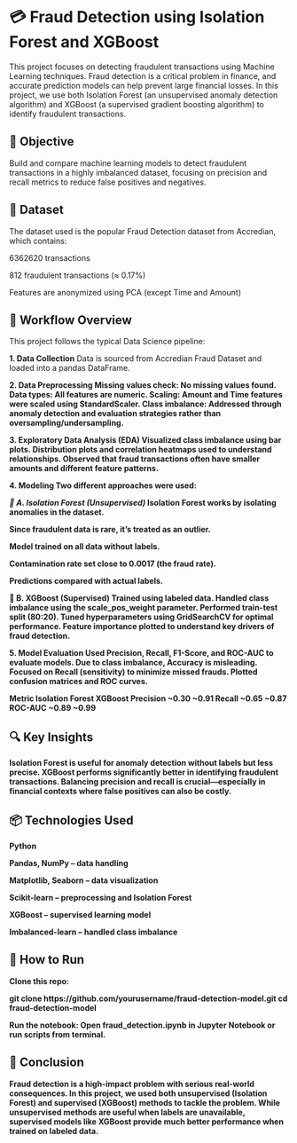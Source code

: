 # 💳 Fraud Detection using Isolation Forest and XGBoost
This project focuses on detecting fraudulent transactions using Machine Learning techniques. Fraud detection is a critical problem in finance, and accurate prediction models can help prevent large financial losses. In this project, we use both Isolation Forest (an unsupervised anomaly detection algorithm) and XGBoost (a supervised gradient boosting algorithm) to identify fraudulent transactions.

## 🧠 Objective
Build and compare machine learning models to detect fraudulent transactions in a highly imbalanced dataset, focusing on precision and recall metrics to reduce false positives and negatives.

## 📂 Dataset
The dataset used is the popular Fraud Detection dataset from Accredian, which contains:

6362620 transactions

812 fraudulent transactions (≈ 0.17%)

Features are anonymized using PCA (except Time and Amount)

## 🔄 Workflow Overview
This project follows the typical Data Science pipeline:

<b>1. Data Collection</b>
Data is sourced from Accredian Fraud Dataset and loaded into a pandas DataFrame.

<b>2. Data Preprocessing<b>
Missing values check: No missing values found.
Data types: All features are numeric.
Scaling: Amount and Time features were scaled using StandardScaler.
Class imbalance: Addressed through anomaly detection and evaluation strategies rather than oversampling/undersampling.

<b>3. Exploratory Data Analysis (EDA)<b>
Visualized class imbalance using bar plots.
Distribution plots and correlation heatmaps used to understand relationships.
Observed that fraud transactions often have smaller amounts and different feature patterns.

<b>4. Modeling</b>
Two different approaches were used:

<i>🔹 A. Isolation Forest (Unsupervised)</i>
Isolation Forest works by isolating anomalies in the dataset.

Since fraudulent data is rare, it’s treated as an outlier.

Model trained on all data without labels.

Contamination rate set close to 0.0017 (the fraud rate).

Predictions compared with actual labels.

🔹 B. XGBoost (Supervised)
Trained using labeled data.
Handled class imbalance using the scale_pos_weight parameter.
Performed train-test split (80:20).
Tuned hyperparameters using GridSearchCV for optimal performance.
Feature importance plotted to understand key drivers of fraud detection.

<b>5. Model Evaluation<b>
Used Precision, Recall, F1-Score, and ROC-AUC to evaluate models.
Due to class imbalance, Accuracy is misleading.
Focused on Recall (sensitivity) to minimize missed frauds.
Plotted confusion matrices and ROC curves.

Metric	Isolation Forest	XGBoost
Precision	~0.30	~0.91
Recall	~0.65	~0.87
ROC-AUC	~0.89	~0.99

## 🔍 Key Insights
Isolation Forest is useful for anomaly detection without labels but less precise.
XGBoost performs significantly better in identifying fraudulent transactions.
Balancing precision and recall is crucial—especially in financial contexts where false positives can also be costly.

## 📦 Technologies Used
Python

Pandas, NumPy – data handling

Matplotlib, Seaborn – data visualization

Scikit-learn – preprocessing and Isolation Forest

XGBoost – supervised learning model

Imbalanced-learn – handled class imbalance

## 🚀 How to Run
Clone this repo:

<p>
git clone https://github.com/yourusername/fraud-detection-model.git
cd fraud-detection-model
</p>

Run the notebook:
Open fraud_detection.ipynb in Jupyter Notebook or run scripts from terminal.


## 📌 Conclusion
Fraud detection is a high-impact problem with serious real-world consequences. In this project, we used both unsupervised (Isolation Forest) and supervised (XGBoost) methods to tackle the problem. While unsupervised methods are useful when labels are unavailable, supervised models like XGBoost provide much better performance when trained on labeled data.


